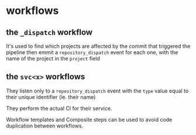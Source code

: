 # workflows

## the `_dispatch` workflow
It's used to find which projects are affected by the commit that triggered the pipeline then emmit a `repository_dispatch` event for each one, with the name of the project in the `project` field

## the `svc<x>` workflows
They listen only to a `repository_dispatch` event with the `type` value equal to their unique identifier (ie. their name)

They perform the actual CI for their service.

Workflow templates and Composite steps can be used to avoid code duplication between workflows.
